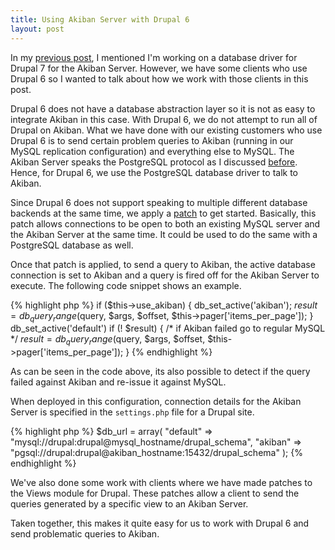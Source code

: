 ```yaml
--- 
title: Using Akiban Server with Drupal 6
layout: post
---
```


In my [previous post][post_link], I mentioned I'm working on a database driver
for Drupal 7 for the Akiban Server. However, we have some clients who use 
Drupal 6 so I wanted to talk about how we work with those clients in this post.

Drupal 6 does not have a database abstraction layer so it is not as easy
to integrate Akiban in this case. With Drupal 6, we do not attempt to run all
of Drupal on Akiban. What we have done with our existing customers who use 
Drupal 6 is to send certain problem queries to Akiban (running in our MySQL
replication configuration) and everything else to MySQL. The Akiban Server 
speaks the PostgreSQL protocol as I discussed [before][deploy_post]. Hence,
for Drupal 6, we use the PostgreSQL database driver to talk to Akiban. 

Since Drupal 6 does not support speaking to multiple different database 
backends at the same time, we apply a [patch][gen_patch] to get started.
Basically, this patch allows connections to be open to both an existing MySQL
server and the Akiban Server at the same time. It could be used to do the same
with a PostgreSQL database as well. 

Once that patch is applied, to send a query to Akiban, the active database
connection is set to Akiban and a query is fired off for the Akiban Server to
execute. The following code snippet shows an example.

{% highlight php %}
if ($this->use_akiban) {
   db_set_active('akiban');
   $result = db_query_range($query, 
                            $args, 
                            $offset, 
                            $this->pager['items_per_page']);
}
db_set_active('default')
if (! $result) { /* if Akiban failed go to regular MySQL */
   $result = db_query_range($query, 
                            $args, 
                            $offset, 
                            $this->pager['items_per_page']);
}
{% endhighlight %}

As can be seen in the code above, its also possible to detect if the query 
failed against Akiban and re-issue it against MySQL.

When deployed in this configuration, connection details for the Akiban Server
is specified in the `settings.php` file for a Drupal site.

{% highlight php %}
$db_url = array(
  "default" => "mysql://drupal:drupal@mysql_hostname/drupal_schema",
  "akiban"  => "pgsql://drupal:drupal@akiban_hostname:15432/drupal_schema"
);
{% endhighlight %}

We've also done some work with clients where we have made patches to the Views 
module for Drupal. These patches allow a client to send the queries generated by
a specific view to an Akiban Server.

Taken together, this makes it quite easy for us to work with Drupal 6 and send
problematic queries to Akiban. 

[post_link]: http://posulliv.github.com/2012/05/14/drupal-akiban.html
[gen_patch]: https://gist.github.com/2710166
[deploy_post]: http://www.akiban.com/blog/2011/08/29/typical-akiban-deployment
